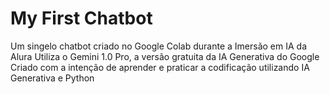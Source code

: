 # My First Chatbot
Um singelo chatbot criado no Google Colab durante a Imersão em IA da Alura
Utiliza o Gemini 1.0 Pro, a versão gratuita da IA Generativa do Google
Criado com a intenção de aprender e praticar a codificação utilizando IA Generativa e Python
